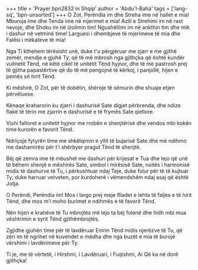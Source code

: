 +++
title = 'Prayer bpn2832 in Shqip'
author = 'Abdu'l-Bahá'
tags = ['lang-sq', 'bpn-unsorted']
+++
O Zot, Perëndia im dhe Streha ime në hallet e mia! Mburoja ime dhe Tenda ime në mjerimet e mia! Azili e Strehimi im në rast nevoje, dhe Shoku im në izolimin tim! Ngushëllimi im në ankthin tim dhe mik i dashur në vetminë time! Larguesi i dhembjeve të mjerimeve të mia dhe Falësi i mëkateve të mia!

Nga Ti kthehem tërësisht unë, duke t'u përgjëruar me zjarr e me gjithë zemër, mendje e gjuhë Ty, që të më mbrosh nga gjithçka që është kundër vullnetit Tënd, në këtë cikël të unitetit Tënd hyjnor, dhe të më pastrosh prej të gjitha papastërtive që do të më pengojnë të kërkoj, i panjollë, hijen e pemës së hirit Tënd.

Ki mëshirë, O Zot, për të dobëtin, shëroje të sëmurin dhe shuaje etjen përvëluese.

Kënaqe kraharorin ku zjarri i dashurisë Sate digjet përbrenda, dhe ndize flakë të tërin me zjarrin e dashurisë e të frymës Sate qiellore.

Vishi faltoret e unitetit hyjnor me rrobën e shenjtërisë dhe vendos mbi kokën time kurorën e favorit Tënd.

Ndriçoje fytyrën time me shkëlqimin e yllit të bujarisë Sate dhe më ndihmo me dashamirësi për t'i shërbyer pragut Tënd të shenjtë.

Bëj që zemra ime të mbushet me dashuri për krijesat e Tua dhe lejo që unë të bëhem shenjë e mëshirës Sate, simbol i mirësisë Sate, nxitës i harmonisë midis të dashurve të Tu, i përkushtuar ndaj Teje, duke folur për të të kujtuar Ty, duke harruar vetveten, por kurdoherë i vëmendshëm ndaj asaj që është Jotja.

O Perëndi, Perëndia im! Mos i largo prej meje flladet e lehta të faljes e të hirit Tënd, dhe mos m'i moho burimet e ndihmës e të favorit Tënd.

Nën hijen e krahëve të Tu mbrojtës më lejo ta bëj folenë dhe hidh mbi mua vështrimin e syrit Tënd gjithëmbrojtës.

Zgjidhe gjuhën time për të lavdëruar Emrin Tënd midis njerëzve të Tu, që zëri im të ngrihet në kuvendet e mëdha dhe nga buzët e mia të burojë vërshimi i lavdërimeve për Ty.

Ti je, me të vërtetë, i Hirshmi, i Lavdëruari, i Fuqishmi, Ai Që ka në dorë gjithçka!

